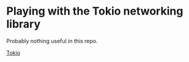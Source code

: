 Playing with the Tokio networking library
=========================================

Probably nothing useful in this repo.

[Tokio](https://tokio.rs/)
